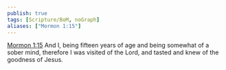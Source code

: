```yaml
---
publish: true
tags: [Scripture/BoM, noGraph]
aliases: ["Mormon 1:15"]
---
```

[Mormon 1:15](https://churchofjesuschrist.org/study/scriptures/bofm/morm/1?lang=eng&id=p15#p15) And I, being fifteen years of age and being somewhat of a sober mind, therefore I was visited of the Lord, and tasted and knew of the goodness of Jesus.
